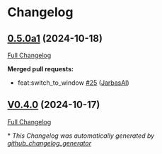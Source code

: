 # Changelog

## [0.5.0a1](https://github.com/OpenVoiceOS/ovos-skill-application-launcher/tree/0.5.0a1) (2024-10-18)

[Full Changelog](https://github.com/OpenVoiceOS/ovos-skill-application-launcher/compare/V0.4.0...0.5.0a1)

**Merged pull requests:**

- feat:switch\_to\_window [\#25](https://github.com/OpenVoiceOS/ovos-skill-application-launcher/pull/25) ([JarbasAl](https://github.com/JarbasAl))

## [V0.4.0](https://github.com/OpenVoiceOS/ovos-skill-application-launcher/tree/V0.4.0) (2024-10-17)

[Full Changelog](https://github.com/OpenVoiceOS/ovos-skill-application-launcher/compare/0.4.0...V0.4.0)



\* *This Changelog was automatically generated by [github_changelog_generator](https://github.com/github-changelog-generator/github-changelog-generator)*
